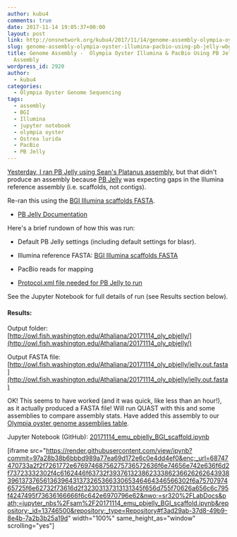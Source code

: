 ```yaml
---
author: kubu4
comments: true
date: 2017-11-14 19:05:37+00:00
layout: post
link: http://onsnetwork.org/kubu4/2017/11/14/genome-assembly-olympia-oyster-illumina-pacbio-using-pb-jelly-wbgi-scaffold-assembly/
slug: genome-assembly-olympia-oyster-illumina-pacbio-using-pb-jelly-wbgi-scaffold-assembly
title: Genome Assembly -  Olympia Oyster Illumina & PacBio Using PB Jelly w/BGI Scaffold
  Assembly
wordpress_id: 2920
author:
  - kubu4
categories:
  - Olympia Oyster Genome Sequencing
tags:
  - assembly
  - BGI
  - Illumina
  - jupyter notebook
  - olympia oyster
  - Ostrea lurida
  - PacBio
  - PB Jelly
---
```


[Yesterday, I ran PB Jelly using Sean's Platanus assembly](http://onsnetwork.org/kubu4/2017/11/13/genome-assembly-olympia-oyster-illumina-pacbio-using-pb-jelly-wplatanus-assembly/), but that didn't produce an assembly because [PB Jelly](https://sourceforge.net/p/pb-jelly/wiki/Home/) was expecting gaps in the Illumina reference assembly (i.e. scaffolds, not contigs).

Re-ran this using the [BGI Illumina scaffolds FASTA](http://owl.fish.washington.edu/O_lurida_genome_assemblies_BGI/20161201/cdts-hk.genomics.cn/Ostrea_lurida/Ostrea_lurida.fa).





  * [PB Jelly Documentation](https://sourceforge.net/p/pb-jelly/wiki/Home/)



Here's a brief rundown of how this was run:



  * Default PB Jelly settings (including default settings for blasr).


  * Illumina reference FASTA: [BGI Illumina scaffolds FASTA](http://owl.fish.washington.edu/O_lurida_genome_assemblies_BGI/20161201/cdts-hk.genomics.cn/Ostrea_lurida/Ostrea_lurida.fa)


  * PacBio reads for mapping


  * [Protocol.xml file needed for PB Jelly to run](http://owl.fish.washington.edu/Athaliana/20171114_oly_pbjelly/Protocol.xml)



See the Jupyter Notebook for full details of run (see Results section below).



#### Results:



Output folder: [http://owl.fish.washington.edu/Athaliana/20171114_oly_pbjelly/](http://owl.fish.washington.edu/Athaliana/20171114_oly_pbjelly/)

Output FASTA file: [http://owl.fish.washington.edu/Athaliana/20171114_oly_pbjelly/jelly.out.fasta](http://owl.fish.washington.edu/Athaliana/20171114_oly_pbjelly/jelly.out.fasta)

OK! This seems to have worked (and it was quick, like less than an hour!), as it actually produced a FASTA file! Will run QUAST with this and some assemblies to compare assembly stats. Have added this assembly to our [Olympia oyster genome assemblies table](https://github.com/RobertsLab/project-olympia.oyster-genomic/wiki/Genome-Assemblies).

Jupyter Notebook (GitHub): [20171114_emu_pbjelly_BGI_scaffold.ipynb](https://github.com/sr320/LabDocs/blob/master/jupyter_nbs/sam/20171114_emu_pbjelly_BGI_scaffold.ipynb)

[iframe src="https://render.githubusercontent.com/view/ipynb?commit=97a28b38b6bbbd989a77ea69d172e6c0e4dd4ef0&enc;_url=68747470733a2f2f7261772e67697468756275736572636f6e74656e742e636f6d2f73723332302f4c6162446f63732f393761323862333862366262626439383961373765613639643137326536633065346464346566302f6a7570797465725f6e62732f73616d2f32303137313131345f656d755f70626a656c6c795f4247495f73636166666f6c642e6970796e62&nwo;=sr320%2FLabDocs&path;=jupyter_nbs%2Fsam%2F20171114_emu_pbjelly_BGI_scaffold.ipynb&repository;_id=13746500&repository;_type=Repository#f3ad29ab-37d8-49b9-8e4b-7a2b3b25a19d" width="100%" same_height_as="window" scrolling="yes"]
